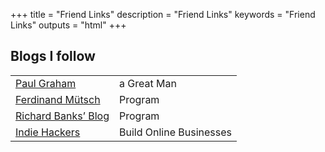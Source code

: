 +++
title = "Friend Links"
description = "Friend Links"
keywords = "Friend Links"
outputs = "html"
+++

## Blogs I follow

|                                                |                         |
| ---------------------------------------------- | ----------------------- |
| [Paul Graham](http://paulgraham.com/index.html)     | a Great Man   |
| [Ferdinand Mütsch](https://muetsch.io/archives/)    | Program   |
| [Richard Banks’ Blog](https://www.richard-banks.org/blog/) | Program |
| [Indie Hackers](https://www.indiehackers.com/) | Build Online Businesses |
